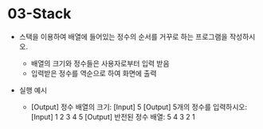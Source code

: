 # 03-Stack

- 스택을 이용하여 배열에 들어있는 정수의 순서를 거꾸로 하는 프로그램을 작성하시오.
  * 배열의 크기와 정수들은 사용자로부터 입력 받음
  * 입력받은 정수를 역순으로 하여 화면에 출력
  
- 실행 예시
  * [Output] 정수 배열의 크기:
    [Input] 5
    [Output] 5개의 정수를 입력하시오:
    [Input] 1  2  3  4  5
    [Output] 반전된 정수 배열: 5 4 3 2 1
